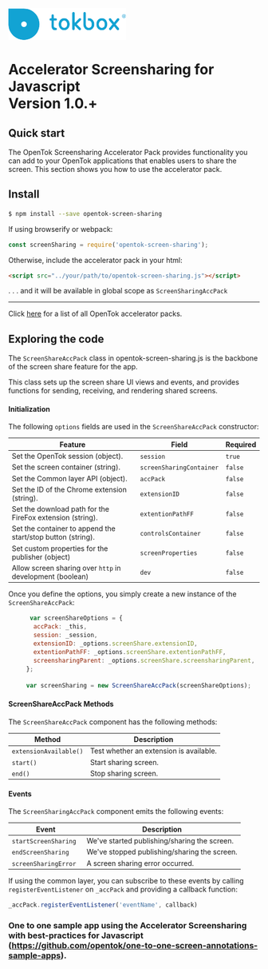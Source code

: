 ![logo](tokbox-logo.png)

# Accelerator Screensharing for Javascript<br/>Version 1.0.+

## Quick start

The OpenTok Screensharing Accelerator Pack provides functionality you can add to your OpenTok applications that enables users to share the screen.
This section shows you how to use the accelerator pack.

## Install

```bash
$ npm install --save opentok-screen-sharing
```

If using browserify or webpack:

```javascript
const screenSharing = require('opentok-screen-sharing');
```

Otherwise, include the accelerator pack in your html:

```html
<script src="../your/path/to/opentok-screen-sharing.js"></script>
```
 . . . and it will be available in global scope as `ScreenSharingAccPack`

-----------------

Click [here](https://www.npmjs.com/search?q=opentok-acc-pack) for a list of all OpenTok accelerator packs.

## Exploring the code

The `ScreenShareAccPack` class in opentok-screen-sharing.js is the backbone of the screen share feature for the app.

This class sets up the screen share UI views and events, and provides functions for sending, receiving, and rendering shared screens.

#### Initialization

The following `options` fields are used in the `ScreenShareAccPack` constructor:<br/>

 Feature        | Field  | Required
 ------------- | ------------- | ------------
 Set the OpenTok session  (object).| `session` |`true`
 Set the screen container (string). | `screenSharingContainer`  |`false`
 Set the Common layer API (object). | `accPack` |`false`
 Set the ID of the Chrome extension (string). | `extensionID` |`false`
 Set the download path for the FireFox extension (string). | `extentionPathFF` |`false`
 Set the container to append the start/stop button (string).| `controlsContainer` |`false`
Set custom properties for the publisher (object)| `screenProperties`|`false`
Allow screen sharing over `http` in development (boolean)| `dev`|`false`


Once you define the options, you simply create a new instance of the  `ScreenShareAccPack`:

```javascript
      var screenShareOptions = {
       accPack: _this,
       session: _session,
       extensionID: _options.screenShare.extensionID,
       extentionPathFF: _options.screenShare.extentionPathFF,
       screensharingParent: _options.screenShare.screensharingParent,
     };

     var screenSharing = new ScreenShareAccPack(screenShareOptions);
```


#### ScreenShareAccPack Methods

The `ScreenShareAccPack` component has the following methods:

| Method        | Description  |
| ------------- | ------------- |
| `extensionAvailable()` | 	Test whether an extension is available.  |
| `start()` | Start sharing screen.  |
| `end()` | Stop sharing screen.  |


#### Events

The `ScreenSharingAccPack` component emits the following events:

 Event        | Description
 ------------- | -------------
 `startScreenSharing ` | We've started publishing/sharing the screen.
 `endScreenSharing ` | We've stopped publishing/sharing the screen.
 `screenSharingError ` | A screen sharing error occurred.


If using the common layer, you can subscribe to these events by calling `registerEventListener` on  `_accPack` and providing a callback function:

```javascript
_accPack.registerEventListener('eventName', callback)
```

### One to one sample app using the Accelerator Screensharing with best-practices for Javascript (https://github.com/opentok/one-to-one-screen-annotations-sample-apps).